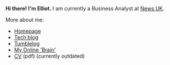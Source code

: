 **Hi there! I'm Elliot.** I am currently a Business Analyst at [News UK](https://news.co.uk/).

More about me:
 - [Homepage](https://elliotclowes.com)
 - [Tech blog](https://imlefthanded.com)
 - [Tumblelog](https://blot.blog)
 - [My Online 'Brain'](https://learnt.me)
 - [CV](https://github.com/elliotclowes/elliotclowes/blob/main/LFA-CV.pdf) (pdf) (currently outdated)
